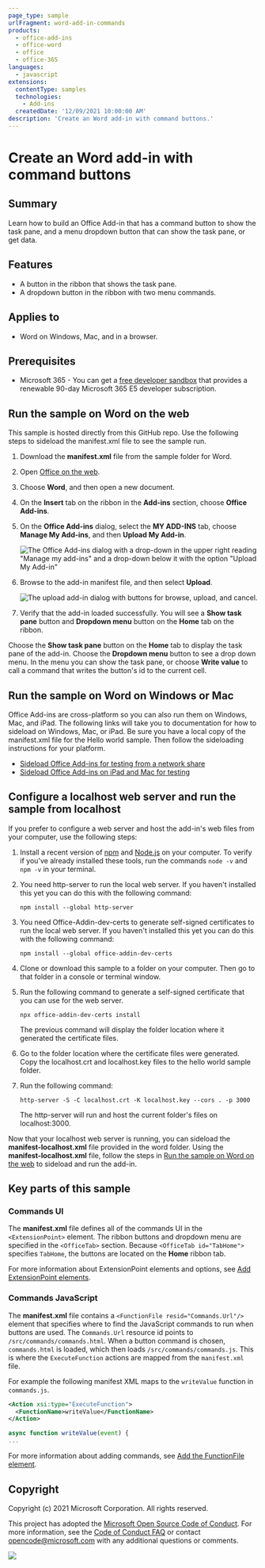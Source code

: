 ```yaml
---
page_type: sample
urlFragment: word-add-in-commands
products:
  - office-add-ins
  - office-word
  - office
  - office-365
languages:
  - javascript
extensions:
  contentType: samples
  technologies:
    - Add-ins
  createdDate: '12/09/2021 10:00:00 AM'
description: 'Create an Word add-in with command buttons.'
---
```


# Create an Word add-in with command buttons

## Summary

Learn how to build an Office Add-in that has a command button to show the task pane, and a menu dropdown button that can show the task pane, or get data.

## Features

- A button in the ribbon that shows the task pane.
- A dropdown button in the ribbon with two menu commands.

## Applies to

- Word on Windows, Mac, and in a browser.

## Prerequisites

- Microsoft 365 - You can get a [free developer sandbox](https://developer.microsoft.com/microsoft-365/dev-program#Subscription) that provides a renewable 90-day Microsoft 365 E5 developer subscription.

## Run the sample on Word on the web

This sample is hosted directly from this GitHub repo. Use the following steps to sideload the manifest.xml file to see the sample run.

1.  Download the **manifest.xml** file from the sample folder for Word.
1.  Open [Office on the web](https://office.live.com/).
1.  Choose **Word**, and then open a new document.
1.  On the **Insert** tab on the ribbon in the **Add-ins** section, choose **Office Add-ins**.
1.  On the **Office Add-ins** dialog, select the **MY ADD-INS** tab, choose **Manage My Add-ins**, and then **Upload My Add-in**.

    ![The Office Add-ins dialog with a drop-down in the upper right reading "Manage my add-ins" and a drop-down below it with the option "Upload My Add-in"](https://raw.githubusercontent.com/davidchesnut/PnP-OfficeAddins/github-hosting2/Samples/images/office-add-ins-excel-web.png)

1.  Browse to the add-in manifest file, and then select **Upload**.

    ![The upload add-in dialog with buttons for browse, upload, and cancel.](https://raw.githubusercontent.com/davidchesnut/PnP-OfficeAddins/github-hosting2/Samples/images/upload-add-in.png)

1.  Verify that the add-in loaded successfully. You will see a **Show task pane** button and **Dropdown menu** button on the **Home** tab on the ribbon.

Choose the **Show task pane** button on the **Home** tab to display the task pane of the add-in. Choose the **Dropdown menu** button to see a drop down menu. In the menu you can show the task pane, or choose **Write value** to call a command that writes the button's id to the current cell.

## Run the sample on Word on Windows or Mac

Office Add-ins are cross-platform so you can also run them on Windows, Mac, and iPad. The following links will take you to documentation for how to sideload on Windows, Mac, or iPad. Be sure you have a local copy of the manifest.xml file for the Hello world sample. Then follow the sideloading instructions for your platform.

- [Sideload Office Add-ins for testing from a network share](https://docs.microsoft.com/office/dev/add-ins/testing/create-a-network-shared-folder-catalog-for-task-pane-and-content-add-ins)
- [Sideload Office Add-ins on iPad and Mac for testing](https://docs.microsoft.com/office/dev/add-ins/testing/sideload-an-office-add-in-on-ipad-and-mac)

## Configure a localhost web server and run the sample from localhost

If you prefer to configure a web server and host the add-in's web files from your computer, use the following steps:

1.  Install a recent version of [npm](https://www.npmjs.com/get-npm) and [Node.js](https://nodejs.org/) on your computer. To verify if you've already installed these tools, run the commands `node -v` and `npm -v` in your terminal.

2.  You need http-server to run the local web server. If you haven't installed this yet you can do this with the following command:

    ```console
    npm install --global http-server
    ```

3.  You need Office-Addin-dev-certs to generate self-signed certificates to run the local web server. If you haven't installed this yet you can do this with the following command:

    ```console
    npm install --global office-addin-dev-certs
    ```

4.  Clone or download this sample to a folder on your computer. Then go to that folder in a console or terminal window.
5.  Run the following command to generate a self-signed certificate that you can use for the web server.

    ```console
    npx office-addin-dev-certs install
    ```

    The previous command will display the folder location where it generated the certificate files.

6.  Go to the folder location where the certificate files were generated. Copy the localhost.crt and localhost.key files to the hello world sample folder.

7.  Run the following command:

    ```console
    http-server -S -C localhost.crt -K localhost.key --cors . -p 3000
    ```

    The http-server will run and host the current folder's files on localhost:3000.

Now that your localhost web server is running, you can sideload the **manifest-localhost.xml** file provided in the word folder. Using the **manifest-localhost.xml** file, follow the steps in [Run the sample on Word on the web](#run-the-sample-on-word-on-the-web) to sideload and run the add-in.

## Key parts of this sample

### Commands UI

The **manifest.xml** file defines all of the commands UI in the `<ExtensionPoint>` element.
The ribbon buttons and dropdown menu are specified in the `<OfficeTab>` section. Because `<OfficeTab id="TabHome">` specifies `TabHome`, the buttons are located on the **Home** ribbon tab.

For more information about ExtensionPoint elements and options, see [Add ExtensionPoint elements](https://docs.microsoft.com/office/dev/add-ins/develop/create-addin-commands#step-6-add-extensionpoint-elements).

### Commands JavaScript

The **manifest.xml** file contains a `<FunctionFile resid="Commands.Url"/>` element that specifies where to find the JavaScript commands to run when buttons are used. The `Commands.Url` resource id points to `/src/commands/commands.html`. When a button command is chosen, `commands.html` is loaded, which then loads `/src/commands/commands.js`. This is where the `ExecuteFunction` actions are mapped from the `manifest.xml` file.

For example the following manifest XML maps to the `writeValue` function in `commands.js`.

```xml
<Action xsi:type="ExecuteFunction">
  <FunctionName>writeValue</FunctionName>
</Action>
```

```javascript
async function writeValue(event) {
...
```

For more information about adding commands, see [Add the FunctionFile element](https://docs.microsoft.com/office/dev/add-ins/develop/create-addin-commands#step-5-add-the-functionfile-element).

## Copyright

Copyright (c) 2021 Microsoft Corporation. All rights reserved.

This project has adopted the [Microsoft Open Source Code of Conduct](https://opensource.microsoft.com/codeofconduct/). For more information, see the [Code of Conduct FAQ](https://opensource.microsoft.com/codeofconduct/faq/) or contact [opencode@microsoft.com](mailto:opencode@microsoft.com) with any additional questions or comments.

<img src="https://telemetry.sharepointpnp.com/pnp-officeaddins/samples/word-add-in-commands" />
